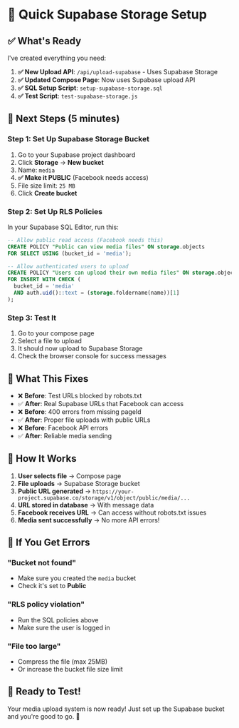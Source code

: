 # 🚀 Quick Supabase Storage Setup

## ✅ **What's Ready**

I've created everything you need:

1. **✅ New Upload API**: `/api/upload-supabase` - Uses Supabase Storage
2. **✅ Updated Compose Page**: Now uses Supabase upload API
3. **✅ SQL Setup Script**: `setup-supabase-storage.sql`
4. **✅ Test Script**: `test-supabase-storage.js`

## 🎯 **Next Steps (5 minutes)**

### **Step 1: Set Up Supabase Storage Bucket**
1. Go to your Supabase project dashboard
2. Click **Storage** → **New bucket**
3. Name: `media`
4. **✅ Make it PUBLIC** (Facebook needs access)
5. File size limit: `25 MB`
6. Click **Create bucket**

### **Step 2: Set Up RLS Policies**
In your Supabase SQL Editor, run this:

```sql
-- Allow public read access (Facebook needs this)
CREATE POLICY "Public can view media files" ON storage.objects
FOR SELECT USING (bucket_id = 'media');

-- Allow authenticated users to upload
CREATE POLICY "Users can upload their own media files" ON storage.objects
FOR INSERT WITH CHECK (
  bucket_id = 'media' 
  AND auth.uid()::text = (storage.foldername(name))[1]
);
```

### **Step 3: Test It**
1. Go to your compose page
2. Select a file to upload
3. It should now upload to Supabase Storage
4. Check the browser console for success messages

## 🎉 **What This Fixes**

- ❌ **Before**: Test URLs blocked by robots.txt
- ✅ **After**: Real Supabase URLs that Facebook can access
- ❌ **Before**: 400 errors from missing pageId
- ✅ **After**: Proper file uploads with public URLs
- ❌ **Before**: Facebook API errors
- ✅ **After**: Reliable media sending

## 🔧 **How It Works**

1. **User selects file** → Compose page
2. **File uploads** → Supabase Storage bucket
3. **Public URL generated** → `https://your-project.supabase.co/storage/v1/object/public/media/...`
4. **URL stored in database** → With message data
5. **Facebook receives URL** → Can access without robots.txt issues
6. **Media sent successfully** → No more API errors!

## 🚨 **If You Get Errors**

### **"Bucket not found"**
- Make sure you created the `media` bucket
- Check it's set to **Public**

### **"RLS policy violation"**
- Run the SQL policies above
- Make sure the user is logged in

### **"File too large"**
- Compress the file (max 25MB)
- Or increase the bucket file size limit

## 🎯 **Ready to Test!**

Your media upload system is now ready! Just set up the Supabase bucket and you're good to go. 🚀
